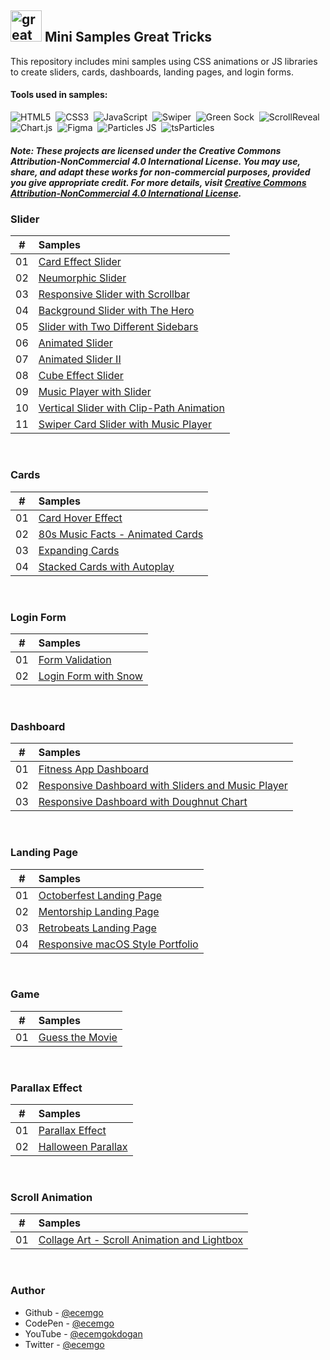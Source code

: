 ## <img src="https://user-images.githubusercontent.com/13468728/233831804-0f5c7ee5-d654-4c13-9c77-a5bd6dc4fe74.jpg" title="great tricks" alt="great tricks" width="50" height="50"/> Mini Samples Great Tricks

This repository includes mini samples using CSS animations or JS libraries to create sliders, cards, dashboards, landing pages, and login forms.

#### Tools used in samples:

![HTML5](https://img.shields.io/badge/-HTML5-E34F26?style=for-the-badge&logo=html5&logoColor=white)&nbsp;
![CSS3](https://img.shields.io/badge/-CSS3-1572B6?style=for-the-badge&logo=css3)&nbsp;
![JavaScript](https://img.shields.io/badge/Javascript-F7DF1E.svg?style=for-the-badge&logo=javascript&logoColor=black)&nbsp;
![Swiper](https://img.shields.io/badge/swiper%20js-4287F5?style=for-the-badge&logo=swiper&logoColor=white)&nbsp;
![Green Sock](https://img.shields.io/badge/green%20sock-88CE02?style=for-the-badge&logo=greensock&logoColor=white)&nbsp;
![ScrollReveal](https://img.shields.io/badge/scrollreveal-8B49B8?style=for-the-badge&logo=scrollreveal&logoColor=white)&nbsp;
![Chart.js](https://img.shields.io/badge/chart.js-F5788D.svg?style=for-the-badge&logo=chart.js&logoColor=white)&nbsp;
![Figma](https://img.shields.io/badge/figma-6600CC.svg?style=for-the-badge&logo=figma&logoColor=white)&nbsp;
![Particles JS](https://img.shields.io/badge/particles%20js-10135E?style=for-the-badge&logo=particlejs&logoColor=white)&nbsp;
![tsParticles](https://img.shields.io/badge/tsParticles-262852?style=for-the-badge&logo=particlejs&logoColor=white)&nbsp;

##### Note: These projects are licensed under the Creative Commons Attribution-NonCommercial 4.0 International License. You may use, share, and adapt these works for non-commercial purposes, provided you give appropriate credit. For more details, visit [Creative Commons Attribution-NonCommercial 4.0 International License](https://creativecommons.org/licenses/by-nc/4.0/).

### Slider

|  #  | Samples                                                                                                                                            |
| :-: | :------------------------------------------------------------------------------------------------------------------------------------------------- |
| 01  | [Card Effect Slider](https://github.com/ecemgo/mini-samples-great-tricks/tree/main/card-effect)                                                    |
| 02  | [Neumorphic Slider](https://github.com/ecemgo/mini-samples-great-tricks/tree/main/neumorphic-slider)                                               |
| 03  | [Responsive Slider with Scrollbar](https://github.com/ecemgo/mini-samples-great-tricks/tree/main/responsive-slider-with-scrollbar)                 |
| 04  | [Background Slider with The Hero](https://github.com/ecemgo/mini-samples-great-tricks/tree/main/background-slider-with-the-hero)                   |
| 05  | [Slider with Two Different Sidebars](https://github.com/ecemgo/mini-samples-great-tricks/tree/main/slider-with-two-different-sidebars)             |
| 06  | [Animated Slider](https://github.com/ecemgo/mini-samples-great-tricks/tree/main/animated-slider)                                                   |
| 07  | [Animated Slider II](https://github.com/ecemgo/mini-samples-great-tricks/tree/main/animated-slider-2)                                              |
| 08  | [Cube Effect Slider](https://github.com/ecemgo/mini-samples-great-tricks/tree/main/cube-effect-slider)                                             |
| 09  | [Music Player with Slider](https://github.com/ecemgo/mini-samples-great-tricks/tree/main/music-player-with-slider)                                 |
| 10  | [Vertical Slider with Clip-Path Animation](https://github.com/ecemgo/mini-samples-great-tricks/tree/main/vertical-slider-with-clip-path-animation) |
| 11  | [Swiper Card Slider with Music Player](https://github.com/ecemgo/mini-samples-great-tricks/tree/main/card-slider-music-player)                     |

<br>

### Cards

|  #  | Samples                                                                                                                  |
| :-: | :----------------------------------------------------------------------------------------------------------------------- |
| 01  | [Card Hover Effect](https://github.com/ecemgo/mini-samples-great-tricks/tree/main/card-hover-effect)                     |
| 02  | [80s Music Facts - Animated Cards](https://github.com/ecemgo/mini-samples-great-tricks/tree/main/80s-music-fact)         |
| 03  | [Expanding Cards](https://github.com/ecemgo/mini-samples-great-tricks/tree/main/expanding-cards)                         |
| 04  | [Stacked Cards with Autoplay](https://github.com/ecemgo/mini-samples-great-tricks/tree/main/stacked-cards-with-autoplay) |

<br>

### Login Form

|  #  | Samples                                                                                                     |
| :-: | :---------------------------------------------------------------------------------------------------------- |
| 01  | [Form Validation](https://github.com/ecemgo/mini-samples-great-tricks/tree/main/clientside-form-validation) |
| 02  | [Login Form with Snow](https://github.com/ecemgo/mini-samples-great-tricks/tree/main/login-form-with-snow)  |

<br>

### Dashboard

|  #  | Samples                                                                                                                                 |
| :-: | :-------------------------------------------------------------------------------------------------------------------------------------- |
| 01  | [Fitness App Dashboard](https://github.com/ecemgo/mini-samples-great-tricks/tree/main/fitness-app-dashboard)                            |
| 02  | [Responsive Dashboard with Sliders and Music Player](https://github.com/ecemgo/mini-samples-great-tricks/tree/main/music-app-dashboard) |
| 03  | [Responsive Dashboard with Doughnut Chart](https://github.com/ecemgo/mini-samples-great-tricks/tree/main/event-dashboard)               |

<br>

### Landing Page

|  #  | Samples                                                                                                                 |
| :-: | :---------------------------------------------------------------------------------------------------------------------- |
| 01  | [Octoberfest Landing Page](https://github.com/ecemgo/mini-samples-great-tricks/tree/main/octoberfest-landing-page)      |
| 02  | [Mentorship Landing Page](https://github.com/ecemgo/mini-samples-great-tricks/tree/main/mentorship-landing-page)        |
| 03  | [Retrobeats Landing Page](https://github.com/ecemgo/mini-samples-great-tricks/tree/main/retrobeats-landing-page)        |
| 04  | [Responsive macOS Style Portfolio](https://github.com/ecemgo/mini-samples-great-tricks/tree/main/macos-style-portfolio) |

<br>

### Game

|  #  | Samples                                                                                          |
| :-: | :----------------------------------------------------------------------------------------------- |
| 01  | [Guess the Movie](https://github.com/ecemgo/mini-samples-great-tricks/tree/main/guess-the-movie) |

<br>

### Parallax Effect

|  #  | Samples                                                                                                |
| :-: | :----------------------------------------------------------------------------------------------------- |
| 01  | [Parallax Effect](https://github.com/ecemgo/mini-samples-great-tricks/tree/main/parallax-effect)       |
| 02  | [Halloween Parallax](https://github.com/ecemgo/mini-samples-great-tricks/tree/main/halloween-parallax) |

<br>

### Scroll Animation

|  #  | Samples                                                                                                                  |
| :-: | :----------------------------------------------------------------------------------------------------------------------- |
| 01  | [Collage Art - Scroll Animation and Lightbox](https://github.com/ecemgo/mini-samples-great-tricks/tree/main/collage-art) |

<br>

### Author

- Github - [@ecemgo](https://github.com/ecemgo)
- CodePen - [@ecemgo](https://codepen.io/ecemgo)
- YouTube - [@ecemgokdogan](https://www.youtube.com/channel/UCktkPv17cw27PaFGcnZa_aQ)
- Twitter - [@ecemgo](https://twitter.com/ecemgo)
